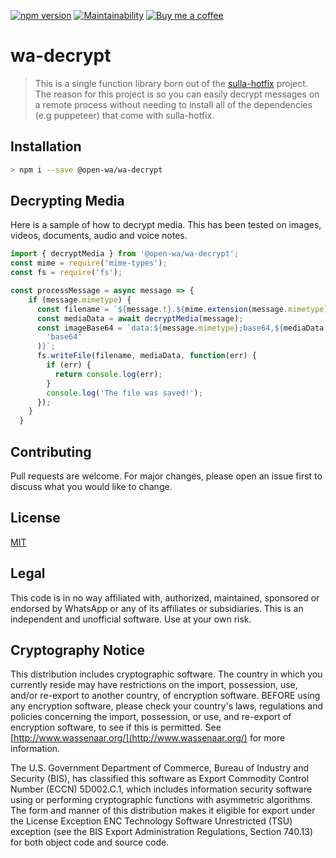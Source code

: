 [![npm version](https://img.shields.io/npm/v/wa-decrypt.svg?color=green)](https://www.npmjs.com/package/@open-wa/wa-decrypt)
[![Maintainability](https://api.codeclimate.com/v1/badges/a452db764ce137f35e99/maintainability)](https://codeclimate.com/github/smashah/wa-decrypt/maintainability)
[![Buy me a coffee][buymeacoffee-shield]][buymeacoffee]

# wa-decrypt

> This is a single function library born out of the [sulla-hotfix](https://github.com/smashah/sulla) project. The reason for this project is so you can easily decrypt messages on a remote process without needing to install all of the dependencies (e.g puppeteer) that come with sulla-hotfix.

## Installation

```bash
> npm i --save @open-wa/wa-decrypt
```

## Decrypting Media

Here is a sample of how to decrypt media. This has been tested on images, videos, documents, audio and voice notes.

```javascript
import { decryptMedia } from '@open-wa/wa-decrypt';
const mime = require('mime-types');
const fs = require('fs');

const processMessage = async message => {
    if (message.mimetype) {
      const filename = `${message.t}.${mime.extension(message.mimetype)}`;
      const mediaData = await decryptMedia(message);
      const imageBase64 = `data:${message.mimetype};base64,${mediaData.toString(
        'base64'
      )}`;
      fs.writeFile(filename, mediaData, function(err) {
        if (err) {
          return console.log(err);
        }
        console.log('The file was saved!');
      });
    }
  }
```

## Contributing

Pull requests are welcome. For major changes, please open an issue first to discuss what you would like to change.

## License

[MIT](https://choosealicense.com/licenses/mit/)


## Legal

This code is in no way affiliated with, authorized, maintained, sponsored or endorsed by WhatsApp or any of its affiliates or subsidiaries. This is an independent and unofficial software. Use at your own risk.

## Cryptography Notice

This distribution includes cryptographic software. The country in which you currently reside may have restrictions on the import, possession, use, and/or re-export to another country, of encryption software. BEFORE using any encryption software, please check your country's laws, regulations and policies concerning the import, possession, or use, and re-export of encryption software, to see if this is permitted. See [http://www.wassenaar.org/](http://www.wassenaar.org/) for more information.

The U.S. Government Department of Commerce, Bureau of Industry and Security (BIS), has classified this software as Export Commodity Control Number (ECCN) 5D002.C.1, which includes information security software using or performing cryptographic functions with asymmetric algorithms. The form and manner of this distribution makes it eligible for export under the License Exception ENC Technology Software Unrestricted (TSU) exception (see the BIS Export Administration Regulations, Section 740.13) for both object code and source code.

[buymeacoffee-shield]: https://www.buymeacoffee.com/assets/img/guidelines/download-assets-sm-2.svg
[buymeacoffee]: https://www.buymeacoffee.com/smashah